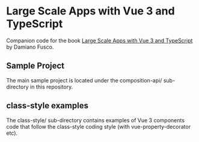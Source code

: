 # Large Scale Apps with Vue 3 and TypeScript
Companion code for the book [Large Scale Apps with Vue 3 and TypeScript](
https://leanpub.com/large-scale-apps-with-vue3-and-typescript "Large Scale Apps with Vue 3 and TypeScript") by Damiano Fusco.

## Sample Project
The main sample project is located under the composition-api/ sub-directory in this repository.

## class-style examples
The class-style/ sub-directory contains examples of Vue 3 components code that follow the class-style coding style (with vue-property-decorator etc).
